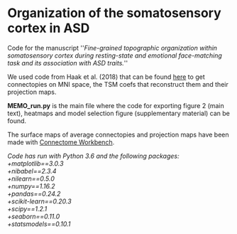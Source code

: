 # Organization of the somatosensory cortex in ASD

Code for the manuscript ''*Fine-grained topographic organization within somatosensory cortex during resting-state and emotional face-matching task and its association with ASD traits.*''

We used code from Haak et al. (2018) that can be found  [here](https://github.com/koenhaak/congrads) to get connectopies on MNI space, the TSM coefs that reconstruct them and their projection maps.

**MEMO_run.py** is the main file where the code for exporting figure 2 (main text), heatmaps and model selection figure (supplementary material) can be found. 

The surface maps of average connectopies and projection maps have been made with 
[Connectome Workbench](https://www.humanconnectome.org/software/connectome-workbench#:~:text=Connectome%20Workbench%20is%20an%20open,by%20the%20Human%20Connectome%20Project.).

*Code has run with Python 3.6 and the following packages:  
+matplotlib\==3.0.3  
+nibabel\==2.3.4  
+nilearn\==0.5.0  
+numpy\==1.16.2  
+pandas\==0.24.2  
+scikit-learn\==0.20.3  
+scipy\==1.2.1  
+seaborn\==0.11.0  
+statsmodels\==0.10.1*

